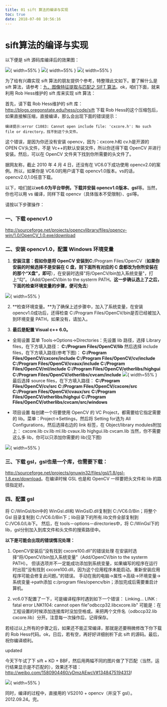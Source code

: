 ```yaml
---
title: 01 sift 算法的编译与实现
toc: true
date: 2018-07-08 10:56:16
---
```

# sift算法的编译与实现

以下便是 sift 源码库编译后的效果图：

![](http://images.iterate.site/blog/image/180708/Fc2Ak23lDD.jpg?imageslim){ width=55% }
![](http://images.iterate.site/blog/image/180708/lb92ikGff6.jpg?imageslim){ width=55% }
![](http://images.iterate.site/blog/image/180708/1gLhgbkigi.jpg?imageslim){ width=55% }

为了给有兴趣实现 sift 算法的朋友提供个参考，特整理此文如下。要了解什么是 sift 算法，请参考：[九、图像特征提取与匹配之 SIFT 算法](http://blog.csdn.net/v_JULY_v/article/details/6186942)。ok，咱们下面，就来利用 Rob Hess维护的 sift 库来实现 sift 算法：

首先，请下载 Rob Hess维护的 sift 库：
<http://blogs.oregonstate.edu/hess/code/sift>
下载 Rob Hess的这个压缩包后，如果直接解压缩，直接编译，那么会出现下面的错误提示：

	编译提示:error C1083: Cannot open include file: 'cxcore.h': No such file or directory，找不到这个头文件。

这个错误，是因为你还没有安装 opencv，因为：cxcore.h和 cv.h是开源的 OPEN CV头文件，不是 Vc++的默认安装文件，所以你还得下载 OpenCV 并进行安装。然后，可以在 OpenCV 文件夹下找到你所需要的头文件了。

据网友称，截止 2010 年 4 月 4 日，还没有在 VC6.0下成功使用 opencv2.0的案例。所以，如果你是 VC6.0的用户请下载 opencv1.0版本。vs的话，opencv2.0,1.0任意下载。

以下，咱们就以**vc6.0为平台举例，下载并安装 opencv1.0版本、gsl**等。当然，你也可以用 vs 编译，同样下载 opencv（具体版本不受限制）、gsl等。

请按以下步骤操作：

### 一、下载 opencv1.0

<http://sourceforge.net/projects/opencvlibrary/files/opencv-win/1.0/OpenCV_1.0.exe/download>

### 二、安装 opencv1.0，配置 Windows 环境变量

1. **安装注意：**假如你是将 OpenCV 安装到**C**:/Program Files/OpenCV（**如果你安装的时候选择不是安装在 C 盘，则下面所有对应的 C 盘都改为你所安装在的那个“X盘”，即可**），在安装时选择"将/OpenCV/bin加入系统变量"，打上“勾”。（Add/OpenCV/bin to the systerm PATH。**这一步确认选上了之后，下面的检查环境变量的步骤，便可免去**）

![](http://images.iterate.site/blog/image/180708/9CF0ILK23C.png?imageslim){ width=55% }

2. **检查环境变量。**为了确保上述步骤中，加入了系统变量，在安装 opencv1.0成功后，还得检查 C:/Program Files/OpenCV/bin是否已经被加入到环境变量 PATH，如果没有，请加入。

3. **最后是配置 Visual c++ 6.0。**

* 全局设置
菜单 Tools->Options->Directories：先设置 lib 路径，选择 Library files，在下方填入路径：
**C:/Program Files/OpenCV/lib**
然后选择 include files，在下方填入路径(参考下图)：
**C:/Program Files/OpenCV/cxcore/include**
**C:/Program Files/OpenCV/cv/include**
**C:/Program Files/OpenCV/cvaux/include**
**C:/Program Files/OpenCV/ml/include**
**C:/Program Files/OpenCV/otherlibs/highgui**
**C:/Program Files/OpenCV/otherlibs/cvcam/include**
![](http://images.iterate.site/blog/image/180708/ffi65BEgd8.png?imageslim){ width=55% }
最后选择 source files，在下方填入路径：
**C:/Program Files/OpenCV/cv/src**
**C:/Program Files/OpenCV/cxcore/src**
**C:/Program Files/OpenCV/cvaux/src**
**C:/Program Files/OpenCV/otherlibs/highgui**
**C:/Program Files/OpenCV/otherlibs/cvcam/src/windows**

* 项目设置
每创建一个将要使用 OpenCV 的 VC Project，都需要给它指定需要的 lib。菜单：Project->Settings，然后将 Setting for选为 All Configurations，然后选择右边的 link 标签，在 Object/library modules附加上：
cxcore.lib cv.lib ml.lib cvaux.lib highgui.lib cvcam.lib
当然，你不需要这么多 lib，你可以只添加你需要的 lib(见下图)

![](http://images.iterate.site/blog/image/180708/DDF7La3DCa.png?imageslim){ width=55% }

### 三、下载 gsl，gsl也是一个库，也需要下载：
<http://sourceforge.net/projects/gnuwin32/files/gsl/1.8/gsl-1.8.exe/download>。在编译时候 GSL 也是和 OpenCV 一样要把头文件和 lib 的路径指定好。

### 四、配置 gsl

将 C:/WinGsl/bin中的 WinGsl.dll和 WinGslD.dll复制到 C:/VC6.0/Bin；将整个 Gsl 目录复制到 C:/VC6.0/Bin下；lib目录下的所有.lib文件全部复制到 C:/VC6.0/Lib下。
然后，在 tools－options－directories中，将 C:/WinGsl下的 lib，gsl分别加入到库文件和头文件的搜索路径中。

**以下是可能会出现的错误情况处理：**

1. OpenCV安装后“没有找到 cxcore100.dll”的错误处理
在安装时选择“将/OpenCV/bin加入系统变量”（Add/OpenCV/bin to the systerm PATH）。 但该选项并不一定能成功添加到系统变量，如果编写的程序在运行时出现“没有找到 cxcore100.dll，因为这个应用程序未能启动。重新安装应用程序可能会修复此问题。”的错误。
手动在我的电脑->属性->高级->环境变量->系统变量->path添加 c:/program files/opencv/bin；添加完成后需要重启计算机。

2. vc6.0下配置了一下，可是编译程序时遇到如下一个错误：
Linking... LINK : fatal error LNK1104: cannot open file"odbccp32.libcxcore.lib"
可能是：在工程设置的时候添加连接库时没加空格或。来把两个文件名（odbccp32.lib cxcore.lib）分开。注意每一次操作后，记得保存。

若经过以上所有的步骤之后，如果还不能正常编译，那就是还要稍微修改下你下载的 Rob Hess代码。ok，日后，若有空，再好好详细剖析下此 sift 的源码。最后，祝你编译顺利。

updated

今天下午试了下 sift + KD + BBF，然后用两幅不同的图片做了下匹配（当然，运行结果显示是不匹配的），效果还不错：<http://weibo.com/1580904460/yDmzAEwcV#1348475194313>!

![](http://images.iterate.site/blog/image/180708/LagCe566d1.jpg?imageslim){ width=55% }

同时，编译的过程中，直接用的 VS2010 + opencv（并没下 gsl）。2012.09.24。完。
